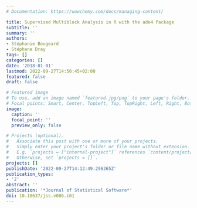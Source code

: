 ```yaml
---
# Documentation: https://wowchemy.com/docs/managing-content/

title: Supervised Multiblock Analysis in R with the ade4 Package
subtitle: ''
summary: ''
authors:
- Stéphanie Bougeard
- Stéphane Dray
tags: []
categories: []
date: '2018-01-01'
lastmod: 2022-09-27T14:50:45+02:00
featured: false
draft: false

# Featured image
# To use, add an image named `featured.jpg/png` to your page's folder.
# Focal points: Smart, Center, TopLeft, Top, TopRight, Left, Right, BottomLeft, Bottom, BottomRight.
image:
  caption: ''
  focal_point: ''
  preview_only: false

# Projects (optional).
#   Associate this post with one or more of your projects.
#   Simply enter your project's folder or file name without extension.
#   E.g. `projects = ["internal-project"]` references `content/project/deep-learning/index.md`.
#   Otherwise, set `projects = []`.
projects: []
publishDate: '2022-09-27T14:12:49.296265Z'
publication_types:
- '2'
abstract: ''
publication: '*Journal of Statistical Software*'
doi: 10.18637/jss.v086.i01
---
```

